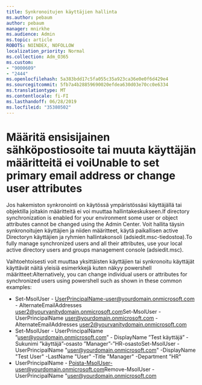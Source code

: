 ```yaml
---
title: Synkronoitujen käyttäjien hallinta
ms.author: pebaum
author: pebaum
manager: mnirkhe
ms.audience: Admin
ms.topic: article
ROBOTS: NOINDEX, NOFOLLOW
localization_priority: Normal
ms.collection: Adm_O365
ms.custom:
- "9000609"
- "2444"
ms.openlocfilehash: 5a383bdd17c5fa055c35a923ca36e0e0f6d429e4
ms.sourcegitcommit: 5fb7a4b28859690020efdea630d03e70cc0e6334
ms.translationtype: MT
ms.contentlocale: fi-FI
ms.lasthandoff: 06/28/2019
ms.locfileid: "35380502"
---
```

# <a name="unable-to-set-primary-email-address-or-change-user-attributes"></a><span data-ttu-id="5c593-102">Määritä ensisijainen sähköpostiosoite tai muuta käyttäjän määritteitä ei voi</span><span class="sxs-lookup"><span data-stu-id="5c593-102">Unable to set primary email address or change user attributes</span></span>

<span data-ttu-id="5c593-103">Jos hakemiston synkronointi on käytössä ympäristössäsi käyttäjällä tai objektilla joitakin määritteitä ei voi muuttaa hallintakeskukseen.</span><span class="sxs-lookup"><span data-stu-id="5c593-103">If directory synchronization is enabled for your environment some user or object attributes cannot be changed using the Admin Center.</span></span>
<span data-ttu-id="5c593-104">Voit hallita täysin synkronoitujen käyttäjien ja niiden määritteet, käytä paikallisen active Directoryn käyttäjien ja ryhmien hallintakonsoli (adsiedit.msc-tiedostoa).</span><span class="sxs-lookup"><span data-stu-id="5c593-104">To fully manage synchronized users and all their attributes, use your local active directory users and groups management console (adsiedit.msc).</span></span>  

<span data-ttu-id="5c593-105">Vaihtoehtoisesti voit muuttaa yksittäisten käyttäjien tai synkronoitu käyttäjät käyttävät näitä yleisiä esimerkkejä kuten näkyy powershell määritteet:</span><span class="sxs-lookup"><span data-stu-id="5c593-105">Alternatively, you can change individual users or attributes for synchronized users using powershell such as shown in these common examples:</span></span> 
- <span data-ttu-id="5c593-106">Set-MsolUser - UserPrincipalName-user@yourdomain.onmicrosoft.com - AlternateEmailAddresses user2@yourvanitydomain.onmicrosoft.com</span><span class="sxs-lookup"><span data-stu-id="5c593-106">Set-MsolUser -UserPrincipalName user@yourdomain.onmicrosoft.com -AlternateEmailAddresses user2@yourvanitydomain.onmicrosoft.com</span></span>
- <span data-ttu-id="5c593-107">Set-MsolUser - UserPrincipalName ”user@yourdomain.onmicrosoft.com” - DisplayName ”Test käyttäjä” - Sukunimi ”käyttäjä”-osasto ”Manager”-”HR-osasto</span><span class="sxs-lookup"><span data-stu-id="5c593-107">Set-MsolUser -UserPrincipalName "user@yourdomain.onmicrosoft.com" -DisplayName "Test User" -LastName "User" -Title "Manager" -Department "HR"</span></span>
- <span data-ttu-id="5c593-108">UserPrincipalName - Poista-MsolUser-user@yourdomain.onmicrosoft.com</span><span class="sxs-lookup"><span data-stu-id="5c593-108">Remove-MsolUser -UserPrincipalName "user@yourdomain.onmicrosoft.com</span></span>